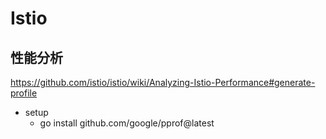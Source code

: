 # Istio

## 性能分析

https://github.com/istio/istio/wiki/Analyzing-Istio-Performance#generate-profile

- setup
    - go install github.com/google/pprof@latest
